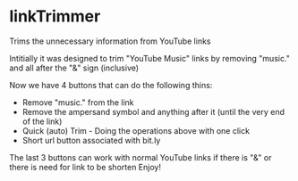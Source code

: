 # linkTrimmer
Trims the unnecessary information from YouTube links

Intitially it was designed to trim "YouTube Music" links by removing "music." and all after the "&" sign (inclusive)

Now we have 4 buttons that can do the following thins:
- Remove "music." from the link
- Remove the ampersand symbol and anything after it (until the very end of the link)
- Quick (auto) Trim - Doing the operations above with one click
- Short url button associated with bit.ly

The last 3 buttons can work with normal YouTube links if there is "&" or there is need for link to be shorten
Enjoy!

